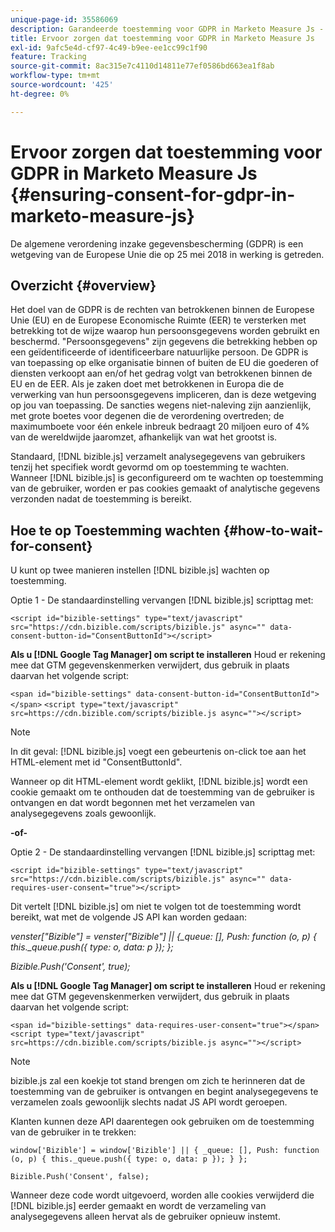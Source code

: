 ```yaml
---
unique-page-id: 35586069
description: Garandeerde toestemming voor GDPR in Marketo Measure Js - Marketo Measure - Productdocumentatie
title: Ervoor zorgen dat toestemming voor GDPR in Marketo Measure Js
exl-id: 9afc5e4d-cf97-4c49-b9ee-ee1cc99c1f90
feature: Tracking
source-git-commit: 8ac315e7c4110d14811e77ef0586bd663ea1f8ab
workflow-type: tm+mt
source-wordcount: '425'
ht-degree: 0%

---
```


# Ervoor zorgen dat toestemming voor GDPR in Marketo Measure Js {#ensuring-consent-for-gdpr-in-marketo-measure-js}

De algemene verordening inzake gegevensbescherming (GDPR) is een wetgeving van de Europese Unie die op 25 mei 2018 in werking is getreden.

## Overzicht {#overview}

Het doel van de GDPR is de rechten van betrokkenen binnen de Europese Unie (EU) en de Europese Economische Ruimte (EER) te versterken met betrekking tot de wijze waarop hun persoonsgegevens worden gebruikt en beschermd. &quot;Persoonsgegevens&quot; zijn gegevens die betrekking hebben op een geïdentificeerde of identificeerbare natuurlijke persoon. De GDPR is van toepassing op elke organisatie binnen of buiten de EU die goederen of diensten verkoopt aan en/of het gedrag volgt van betrokkenen binnen de EU en de EER. Als je zaken doet met betrokkenen in Europa die de verwerking van hun persoonsgegevens impliceren, dan is deze wetgeving op jou van toepassing. De sancties wegens niet-naleving zijn aanzienlijk, met grote boetes voor degenen die de verordening overtreden; de maximumboete voor één enkele inbreuk bedraagt 20 miljoen euro of 4% van de wereldwijde jaaromzet, afhankelijk van wat het grootst is.

Standaard, [!DNL bizible.js] verzamelt analysegegevens van gebruikers tenzij het specifiek wordt gevormd om op toestemming te wachten. Wanneer [!DNL bizible.js] is geconfigureerd om te wachten op toestemming van de gebruiker, worden er pas cookies gemaakt of analytische gegevens verzonden nadat de toestemming is bereikt.

## Hoe te op Toestemming wachten {#how-to-wait-for-consent}

U kunt op twee manieren instellen [!DNL bizible.js] wachten op toestemming.

Optie 1 - De standaardinstelling vervangen [!DNL bizible.js] scripttag met:

`<script id="bizible-settings" type="text/javascript" src="https://cdn.bizible.com/scripts/bizible.js" async="" data-consent-button-id="ConsentButtonId"></script>`

**Als u [!DNL Google Tag Manager] om script te installeren** Houd er rekening mee dat GTM gegevenskenmerken verwijdert, dus gebruik in plaats daarvan het volgende script:

`<span id="bizible-settings" data-consent-button-id="ConsentButtonId"></span>`
`<script type="text/javascript" src=https://cdn.bizible.com/scripts/bizible.js async=""></script>`

>[!NOTE]
>
>In dit geval: [!DNL bizible.js] voegt een gebeurtenis on-click toe aan het HTML-element met id &quot;ConsentButtonId&quot;.

Wanneer op dit HTML-element wordt geklikt, [!DNL bizible.js] wordt een cookie gemaakt om te onthouden dat de toestemming van de gebruiker is ontvangen en dat wordt begonnen met het verzamelen van analysegegevens zoals gewoonlijk.

**-of-**

Optie 2 - De standaardinstelling vervangen [!DNL bizible.js] scripttag met:

`<script id="bizible-settings" type="text/javascript" src="https://cdn.bizible.com/scripts/bizible.js" async="" data-requires-user-consent="true"></script>`

Dit vertelt [!DNL bizible.js] om niet te volgen tot de toestemming wordt bereikt, wat met de volgende JS API kan worden gedaan:

*venster[&quot;Bizible&quot;] = venster[&quot;Bizible&quot;] || {_queue: [], Push: function (o, p) { this._queue.push({ type: o, data: p }); };*

*Bizible.Push(&#39;Consent&#39;, true);*

**Als u [!DNL Google Tag Manager] om script te installeren** Houd er rekening mee dat GTM gegevenskenmerken verwijdert, dus gebruik in plaats daarvan het volgende script:

`<span id="bizible-settings" data-requires-user-consent="true"></span>`
`<script type="text/javascript" src=https://cdn.bizible.com/scripts/bizible.js async=""></script>`

>[!NOTE]
>
>bizible.js zal een koekje tot stand brengen om zich te herinneren dat de toestemming van de gebruiker is ontvangen en begint analysegegevens te verzamelen zoals gewoonlijk slechts nadat JS API wordt geroepen.

Klanten kunnen deze API daarentegen ook gebruiken om de toestemming van de gebruiker in te trekken:

`window['Bizible'] = window['Bizible'] || { _queue: [], Push: function (o, p) { this._queue.push({ type: o, data: p }); } };`

`Bizible.Push('Consent', false);`

Wanneer deze code wordt uitgevoerd, worden alle cookies verwijderd die [!DNL bizible.js] eerder gemaakt en wordt de verzameling van analysegegevens alleen hervat als de gebruiker opnieuw instemt.
